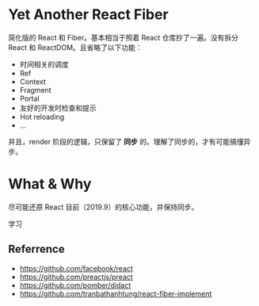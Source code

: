 # Yet Another React Fiber

简化版的 React 和 Fiber。基本相当于照着 React 仓库抄了一遍。没有拆分 React 和 ReactDOM。且省略了以下功能：

- 时间相关的调度
- Ref
- Context
- Fragment
- Portal
- 友好的开发时检查和提示
- Hot reloading
- ...

并且，render 阶段的逻辑，只保留了 **同步** 的。理解了同步的，才有可能搞懂异步。

# What & Why

尽可能还原 React 目前（2019.9）的核心功能，并保持同步。

学习

## Referrence

- https://github.com/facebook/react
- https://github.com/preactjs/preact
- https://github.com/pomber/didact
- https://github.com/tranbathanhtung/react-fiber-implement
